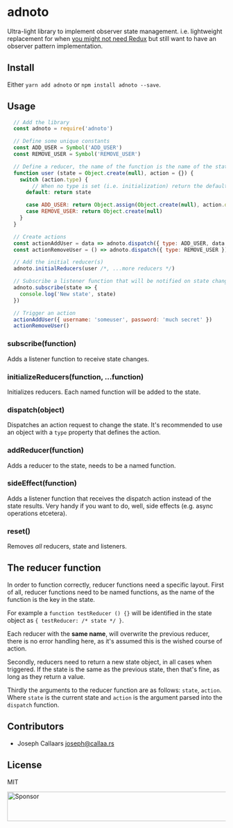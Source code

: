 # adnoto
Ultra-light library to implement observer state management. i.e. lightweight replacement for when [you might not need Redux](https://medium.com/@dan_abramov/you-might-not-need-redux-be46360cf367) but still want to have an observer pattern implementation.


## Install

Either `yarn add adnoto` or `npm install adnoto --save`.

## Usage

```javascript
  // Add the library
  const adnoto = require('adnoto')

  // Define some unique constants
  const ADD_USER = Symbol('ADD_USER')
  const REMOVE_USER = Symbol('REMOVE_USER')

  // Define a reducer, the name of the function is the name of the state
  function user (state = Object.create(null), action = {}) {
    switch (action.type) {
        // When no type is set (i.e. initialization) return the default state
      default: return state

      case ADD_USER: return Object.assign(Object.create(null), action.data)
      case REMOVE_USER: return Object.create(null)
    }
  }

  // Create actions
  const actionAddUser = data => adnoto.dispatch({ type: ADD_USER, data })
  const actionRemoveUser = () => adnoto.dispatch({ type: REMOVE_USER })

  // Add the initial reducer(s)
  adnoto.initialReducers(user /*, ...more reducers */)

  // Subscribe a listener function that will be notified on state change
  adnoto.subscribe(state => {
    console.log('New state', state)
  })

  // Trigger an action
  actionAddUser({ username: 'someuser', password: 'much secret' })
  actionRemoveUser()
```

### subscribe(function)

Adds a listener function to receive state changes.

### initializeReducers(function, ...function)

Initializes reducers. Each named function will be added to the state.

### dispatch(object)

Dispatches an action request to change the state. It's recommended to use an object with a `type` property that defines the action. 

### addReducer(function)

Adds a reducer to the state, needs to be a named function.

### sideEffect(function)

Adds a listener function that receives the dispatch action instead of the state results. Very handy if you want to do, well, side effects (e.g. async operations etcetera).

### reset()

Removes _all_ reducers, state and listeners.

## The reducer function

In order to function correctly, reducer functions need a specific layout. First of all, reducer functions need to be named functions, as the name of the function is the key in the state.

For example a `function testReducer () {}` will be identified in the state object as `{ testReducer: /* state */ }`. 

Each reducer with the **same name**, will overwrite the previous reducer, there is no error handling here, as it's assumed this is the wished course of action.

Secondly, reducers need to return a new state object, in all cases when triggered. If the state is the same as the previous state, then that's fine, as long as they return a value.

Thirdly the arguments to the reducer function are as follows: `state`, `action`. Where `state` is the current state and `action` is the argument parsed into the `dispatch` function.

## Contributors 

- Joseph Callaars <joseph@callaa.rs>


## License

MIT


<a target='_blank' rel='nofollow' href='https://app.codesponsor.io/link/AEMubo6XgXjBRq7V3urxNFC3/bcallaars/adnoto'>  <img alt='Sponsor' width='888' height='68' src='https://app.codesponsor.io/embed/AEMubo6XgXjBRq7V3urxNFC3/bcallaars/adnoto.svg' /></a>
